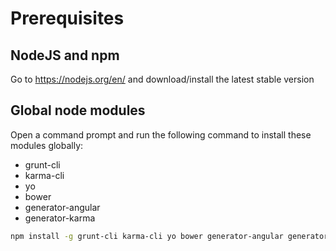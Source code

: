 # Prerequisites

## NodeJS and npm
Go to https://nodejs.org/en/ and download/install the latest stable version

## Global node modules
Open a command prompt and run the following command to install these modules globally:

- grunt-cli
- karma-cli
- yo
- bower
- generator-angular
- generator-karma

```bash
npm install -g grunt-cli karma-cli yo bower generator-angular generator-karma
```